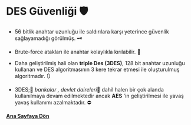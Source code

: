 # DES Güvenliği 🛡

 - 56 bitlik anahtar uzunluğu ile saldırılara karşı yeterince güvenlik sağlayamadığı görülmüş. 🗝
 
 - Brute-force atakları ile anahtar kolaylıkla kırılabilir. 👹
 - Daha geliştirilmiş hali olan **triple Des (3DES)**, 128 bit anahtar uzunluğu kullanan ve DES algoritmasının 3 kere tekrar etmesi ile oluşturulmuş algoritmadır. 🔃
 - 3DES;🏧 _bankalar , devlet daireleri_🏢 dahil halen bir çok alanda kullanılmaya devam edilmektedir ancak **AES** 'in geliştirilmesi ile yavaş yavaş kullanımı azalmaktadır. ⛔

[**Ana Sayfaya Dön**](/README.md) 

